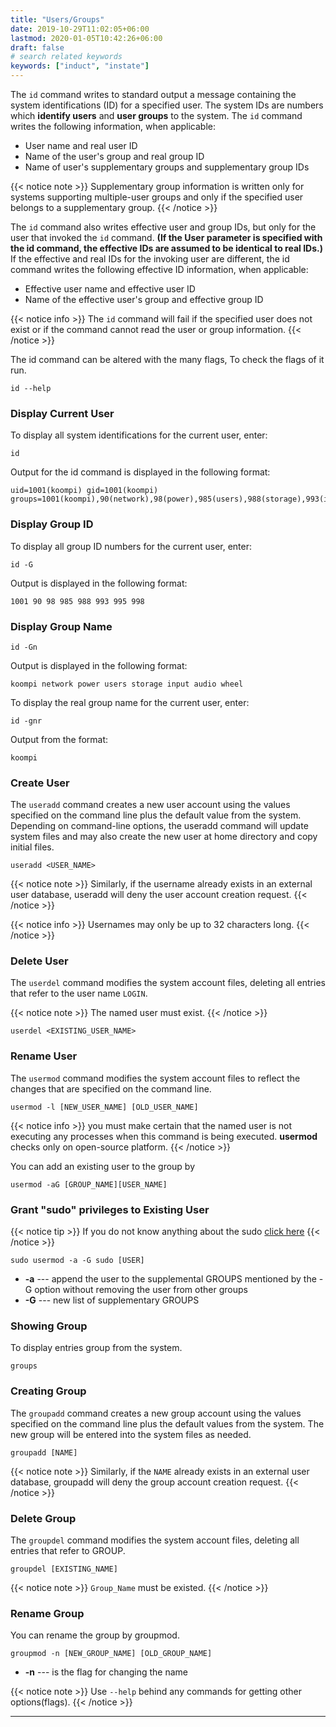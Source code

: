 ```yaml
---
title: "Users/Groups"
date: 2019-10-29T11:02:05+06:00
lastmod: 2020-01-05T10:42:26+06:00
draft: false
# search related keywords
keywords: ["induct", "instate"]
---
```



The `id` command writes to standard output a message containing the system identifications (ID) for a specified user. The system IDs are numbers which **identify users** and **user groups** to the system. The `id` command writes the following information, when applicable:

- User name and real user ID
- Name of the user's group and real group ID
- Name of user's supplementary groups and supplementary group IDs

{{< notice note >}}
Supplementary group information is written only for systems supporting multiple-user groups and only if the specified user belongs to a supplementary group.
{{< /notice >}}


The `id` command also writes effective user and group IDs, but only for the user that invoked the `id` command. **(If the User parameter is specified with the id command, the effective IDs are assumed to be identical to real IDs.)** If the effective and real IDs for the invoking user are different, the id command writes the following effective ID information, when applicable:

- Effective user name and effective user ID
- Name of the effective user's group and effective group ID


{{< notice info >}}
The `id` command will fail if the specified user does not exist or if the command cannot read the user or group information.
{{< /notice >}}

The id command can be altered with the many flags, To check the flags of it run.
```
id --help
```
### Display Current User
To display all system identifications for the current user, enter: 
```
id 
```
Output for the id command is displayed in the following format: 
```
uid=1001(koompi) gid=1001(koompi) groups=1001(koompi),90(network),98(power),985(users),988(storage),993(input),995(audio),998(wheel)
```
### Display Group ID
To display all group ID numbers for the current user, enter:
```
id -G
```
Output is displayed in the following format: 
```
1001 90 98 985 988 993 995 998
```
### Display Group Name
```
id -Gn
```
Output is displayed in the following format: 
```
koompi network power users storage input audio wheel
```
To display the real group name for the current user, enter: 
```
id -gnr
```
Output from the format:
```
koompi
```
### Create User
The `useradd` command creates a new user account using the values specified on the command line plus the default value from the system. Depending on command-line options, the useradd command will update system files and may also create the new user at home directory and copy initial files.

```
useradd <USER_NAME>
```
{{< notice note >}}
Similarly, if the username already exists in an external user database, useradd will deny the user account creation request.
{{< /notice >}}

{{< notice info >}}
Usernames may only be up to 32 characters long.
{{< /notice >}}

### Delete User
The `userdel`  command modifies the system account files, deleting all entries that refer to the user name `LOGIN`.

{{< notice note >}}
The named user must exist.
{{< /notice >}}

```
userdel <EXISTING_USER_NAME>
```
### Rename User
The `usermod` command modifies the system account files to reflect the changes that are specified on the command line.
```
usermod -l [NEW_USER_NAME] [OLD_USER_NAME]
```
{{< notice info >}}
you must make certain that the named user is not executing any processes when this command is being executed. **usermod** checks only on open-source platform.
{{< /notice >}}

You can add an existing user to the group by
```
usermod -aG [GROUP_NAME][USER_NAME]
```

### Grant "sudo" privileges to Existing User
{{< notice tip >}}
If you do not know anything about the sudo [click here]()
{{< /notice >}}
```
sudo usermod -a -G sudo [USER]
```
- **-a** --- append the user to the supplemental GROUPS mentioned by the -G option without removing the user from other groups
- **-G** --- new list of supplementary GROUPS 

### Showing Group
To display entries group from the system.
```
groups
``` 
### Creating Group
The `groupadd` command creates a new group account using the values specified on the command line plus the default values from the system. The new group will be entered into the system files as needed.
```
groupadd [NAME]
```
{{< notice note >}}
Similarly, if the `NAME` already exists in an external user database, groupadd will deny the group account creation request.
{{< /notice >}}
### Delete Group
The `groupdel` command modifies the system account files, deleting all entries that refer to GROUP. 

```
groupdel [EXISTING_NAME]
```
{{< notice note >}}
`Group_Name` must be existed. 
{{< /notice >}}

### Rename Group
You can rename the group by groupmod.
```
groupmod -n [NEW_GROUP_NAME] [OLD_GROUP_NAME]
```

- **-n** --- is the flag for changing the name 
 
 {{< notice note >}}
Use `--help` behind any commands for getting other options(flags).
{{< /notice >}}


---